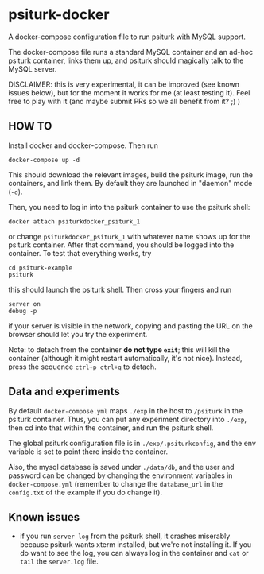 # psiturk-docker
A docker-compose configuration file to run psiturk with MySQL support.

The docker-compose file runs a standard MySQL container and an ad-hoc psiturk container,
links them up, and psiturk should magically talk to the MySQL server.

DISCLAIMER: this is very experimental, it can be improved (see known issues below),
but for the moment it works for me (at least testing it). 
Feel free to play with it (and maybe submit PRs so we all benefit from it? ;) )

## HOW TO
Install docker and docker-compose. Then run

```
docker-compose up -d
````

This should download the relevant images, build the psiturk image, run the containers,
and link them. By default they are launched in "daemon" mode (`-d`).

Then, you need to log in into the psiturk container to use the psiturk shell:

```
docker attach psiturkdocker_psiturk_1
```

or change `psiturkdocker_psiturk_1` with whatever name shows up for the psiturk container.
After that command, you should be logged into the container. To test that everything works,
try

```
cd psiturk-example
psiturk
```

this should launch the psiturk shell. Then cross your fingers and run

```
server on
debug -p
```

if your server is visible in the network, copying and pasting the URL on the browser should
let you try the experiment.

Note: to detach from the container **do not type `exit`**; this will kill the container (although it might restart automatically, it's not nice). Instead, press the sequence `ctrl+p ctrl+q` to detach.

## Data and experiments
By default `docker-compose.yml` maps `./exp` in the host to `/psiturk` in the psiturk container.
Thus, you can put any experiment directory into `./exp`, then cd into that within the container, and run
the psiturk shell.

The global psiturk configuration file is in `./exp/.psiturkconfig`, and the env variable is set to point there 
inside the container.

Also, the mysql database is saved under `./data/db`, and the user and password can be changed
by changing the environment variables in `docker-compose.yml` (remember to change the `database_url`
in the `config.txt` of the example if you do change it).

## Known issues

- if you run `server log` from the psiturk shell, it crashes miserably because psiturk wants
xterm installed, but we're not installing it. If you do want to see the log, you can always
log in the container and `cat` or `tail` the `server.log` file.
